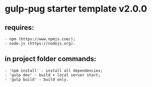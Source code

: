 # gulp-pug starter template v2.0.0

## requires:
    - npm (https://www.npmjs.com/);
    - node.js (https://nodejs.org).

## in project folder commands:
    - 'npm install' - install all dependencies;
    - 'gulp dev' - build + local server start;
    - 'gulp build' - build only.